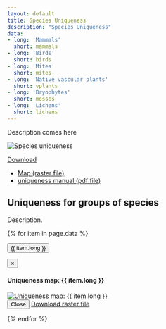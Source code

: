 ```yaml
---
layout: default
title: Species Uniqueness
description: "Species Uniqueness"
data:
- long: 'Mammals'
  short: mammals
- long: 'Birds'
  short: birds
- long: 'Mites'
  short: mites
- long: 'Native vascular plants'
  short: vplants
- long: 'Bryophytes'
  short: mosses
- long: 'Lichens'
  short: lichens
---
```


Description comes here

<div class="row">
  <div class="col-6 col-sm-6 col-lg-6">
  <p><img src="{{ site.contents }}/multispecies/uniqueness/uniqueness-all.png" class="img-responsive" alt="Species uniqueness"/></p>

  </div>
  <div class="col-6 col-sm-6 col-lg-6">

<span class="pull-right">
<div class="btn-group">
  <a href="#" class="btn btn-primary dropdown-toggle" data-toggle="dropdown" aria-expanded="false">Download <i class="fa fa-download"></i></a>
  <ul class="dropdown-menu">
    <li><a href="{{ site.ftproot }}/multispecies/uniqueness/uniqueness-all.asc" download>Map (raster file)</a></li>
    <li><a href="{{ site.contents }}/multispecies/uniqueness/uniqueness.pdf" download>uniqueness manual (pdf file)</a></li>
  </ul>
</div>
</span>

  </div>
</div>

## Uniqueness for groups of species

Description.

{% for item in page.data %}

<p><button type="button" class="btn btn-primary" data-toggle="modal" data-target="#modal-{{ item.short }}">{{ item.long }}</button></p>

<div class="modal fade" id="modal-{{ item.short }}" tabindex="-1" role="dialog" aria-labelledby="modal-{{ item.short }}-label">
  <div class="modal-dialog" role="document">
    <div class="modal-content">
      <div class="modal-header">
        <button type="button" class="close" data-dismiss="modal" aria-label="Close"><span aria-hidden="true">&times;</span></button>
        <h4 class="modal-title" id="modal-lichens-label">Uniqueness map: {{ item.long }}</h4>
      </div>
      <div class="modal-body">
        <img src="{{ site.contents }}/multispecies/uniqueness/uniqueness-{{ item.short }}.png" class="img-responsive" alt="Uniqueness map: {{ item.long }}"/>
      </div>
      <div class="modal-footer">
        <button type="button" class="btn btn-default" data-dismiss="modal">Close</button>
        <a class="btn btn-primary" href="{{ site.ftproot }}/multispecies/uniqueness/uniqueness-{{ item.short }}.asc" download>Download raster file <i class="fa fa-download"></i></a>
      </div>
    </div>
  </div>
</div>

{% endfor %}

